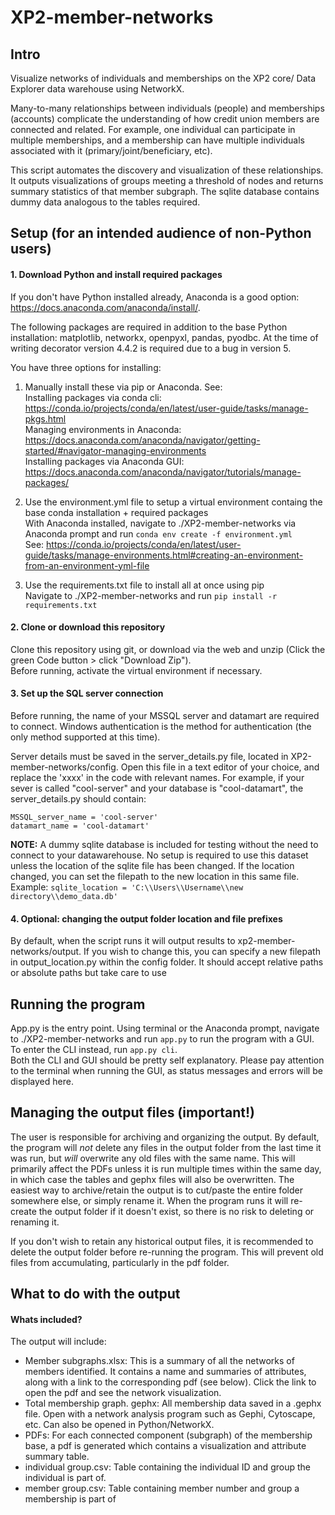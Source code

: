 # XP2-member-networks

## Intro
Visualize networks of individuals and memberships on the XP2 core/ Data Explorer data warehouse using NetworkX.

Many-to-many relationships between individuals (people) and memberships (accounts) complicate the understanding of how credit union members are connected and related. For example, one individual can participate in multiple memberships, and a membership can have multiple individuals associated with it (primary/joint/beneficiary, etc). 

This script automates the discovery and visualization of these relationships. It outputs visualizations of groups meeting a threshold of nodes and returns summary statistics of that member subgraph. The sqlite database contains dummy data analogous to the tables required.

## Setup (for an intended audience of non-Python users)

#### 1. Download Python and install required packages
If you don't have Python installed already, Anaconda is a good option: https://docs.anaconda.com/anaconda/install/.  

The following packages are required in addition to the base Python installation: matplotlib, networkx, openpyxl, pandas, pyodbc. At the time of writing decorator version 4.4.2 is required due to a bug in version 5.

You have three options for installing: 

1) Manually install these via pip or Anaconda. See:  
Installing packages via conda cli: https://conda.io/projects/conda/en/latest/user-guide/tasks/manage-pkgs.html  
Managing environments in Anaconda: https://docs.anaconda.com/anaconda/navigator/getting-started/#navigator-managing-environments  
Installing packages via Anaconda GUI: https://docs.anaconda.com/anaconda/navigator/tutorials/manage-packages/

2) Use the environment.yml file to setup a virtual environment containg the base conda installation + required packages  
With Anaconda installed, navigate to ./XP2-member-networks via Anaconda prompt and run `conda env create -f environment.yml`  
See: https://conda.io/projects/conda/en/latest/user-guide/tasks/manage-environments.html#creating-an-environment-from-an-environment-yml-file

3) Use the requirements.txt file to install all at once using pip  
Navigate to ./XP2-member-networks and run `pip install -r requirements.txt`  

#### 2. Clone or download this repository  
Clone this repository using git, or download via the web and unzip (Click the green Code button > click "Download Zip").  
Before running, activate the virtual environment if necessary.

#### 3. Set up the SQL server connection  
Before running, the name of your MSSQL server and datamart are required to connect. Windows authentication is the method for authentication (the only method supported at this time).  

Server details must be saved in the server_details.py file, located in XP2-member-networks/config. Open this file in a text editor of your choice, and replace the 'xxxx' in the code with relevant names. For example, if your sever is called "cool-server" and your database is "cool-datamart", the server_details.py should contain:
```
MSSQL_server_name = 'cool-server'
datamart_name = 'cool-datamart'
```
**NOTE:** A dummy sqlite database is included for testing without the need to connect to your datawarehouse. No setup is required to use this dataset unless the location of the sqlite file has been changed. If the location changed, you can set the filepath to the new location in this same file.  Example: `sqlite_location = 'C:\\Users\\Username\\new directory\\demo_data.db'`

#### 4. Optional: changing the output folder location and file prefixes  
By default, when the script runs it will output results to xp2-member-networks/output. If you wish to change this, you can specify a new filepath in output_location.py within the config folder. It should accept relative paths or absolute paths but take care to use 

## Running the program  
App.py is the entry point. Using terminal or the Anaconda prompt, navigate to ./XP2-member-networks and run `app.py` to run the program with a GUI. To enter the CLI instead, run `app.py cli`.  
Both the CLI and GUI should be pretty self explanatory. Please pay attention to the terminal when running the GUI, as status messages and errors will be displayed here.  

## Managing the output files (important!)  
The user is responsible for archiving and organizing the output. By default, the program will *not* delete any files in the output folder from the last time it was run, but *will* overwrite any old files with the same name. This will primarily affect the PDFs unless it is run multiple times within the same day, in which case the tables and gephx files will also be overwritten. The easiest way to archive/retain the output is to cut/paste the entire folder somewhere else, or simply rename it. When the program runs it will re-create the output folder if it doesn't exist, so there is no risk to deleting or renaming it.  

If you don't wish to retain any historical output files, it is recommended to delete the output folder before re-running the program. This will prevent old files from accumulating, particularly in the pdf folder.  

## What to do with the output  
#### Whats included?
The output will include:
* Member subgraphs.xlsx: This is a summary of all the networks of members identified. It contains a name and summaries of attributes, along with a link to the corresponding pdf (see below). Click the link to open the pdf and see the network visualization.
* Total membership graph. gephx: All membership data saved in a .gephx file. Open with a network analysis program such as Gephi, Cytoscape, etc. Can also be opened in Python/NetworkX.
* PDFs: For each connected component (subgraph) of the membership base, a pdf is generated which contains a visualization and attribute summary table.
* individual group.csv: Table containing the individual ID and group the individual is part of.
* member group.csv: Table containing member number and group a membership is part of 


